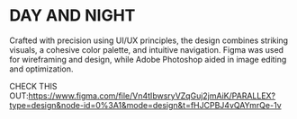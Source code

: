 # DAY AND NIGHT
Crafted with precision using UI/UX principles, the design combines striking visuals, a cohesive color palette, and intuitive navigation. Figma was used for wireframing and design, while Adobe Photoshop aided in image editing and optimization.


















CHECK THIS OUT:https://www.figma.com/file/Vn4tIbwsryVZqGuj2jmAiK/PARALLEX?type=design&node-id=0%3A1&mode=design&t=fHJCPBJ4vQAYmrQe-1v




